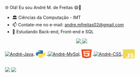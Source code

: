 🌐 Olá! Eu sou André M. de Freitas 😄👋 

- 🏛️ Ciências da Computação - IMT
- 📫 Contate-me no e-mail: andre.mfreitas02@gmail.com
- 🌱 Estudando Back-end, Front-end e SQL

<div align="center">
  <a href="https://github.com/AndreMdeFreitas">
  <img height="180em" src="https://github-readme-stats.vercel.app/api?username=AndreMdeFreitas&show_icons=false&theme=dark&include_all_commits=true&count_private=true"/>
  <img height="180em" src="https://github-readme-stats.vercel.app/api/top-langs/?username=AndreMdeFreitas&layout=compact&langs_count=7&theme=dark"/>
</div>
<div style="display: inline_block"><br>

   <img  align="center" alt="André-Java" height="30" width="40" src="https://cdn.jsdelivr.net/gh/devicons/devicon/icons/java/java-original.svg">         
   <img align="center" alt="André-Python" height="30" width="40" src="https://raw.githubusercontent.com/devicons/devicon/master/icons/python/python-original.svg">
   <img  align="center" alt="André-MySql" height="30" width="40" src="https://cdn.jsdelivr.net/gh/devicons/devicon/icons/mysql/mysql-plain.svg">
   <img align="center" alt="André-HTML" height="30" width="40" src="https://raw.githubusercontent.com/devicons/devicon/master/icons/html5/html5-original.svg">
   <img align="center" alt="André-CSS" height="30" width="40" src="https://cdn.jsdelivr.net/gh/devicons/devicon/icons/css3/css3-original.svg">       
   <img align="center" alt="André-Js" height="30" width="40" src="https://raw.githubusercontent.com/devicons/devicon/master/icons/javascript/javascript-plain.svg">
</div>

  
  ##
  
  <div>
  <a href = "mailto:andre.mfreitas02@gmail.com"><img src="https://img.shields.io/badge/Gmail-D14836?style=for-the-badge&logo=gmail&logoColor=white" target="_blank"></a>
  <a href="https://www.linkedin.com/in/andr%C3%A9-m-47b916209/" target="_blank"><img src="https://img.shields.io/badge/-LinkedIn-%230077B5?style=for-the-badge&logo=linkedin&logoColor=white" target="_blank"></a> 
    
 </div>
